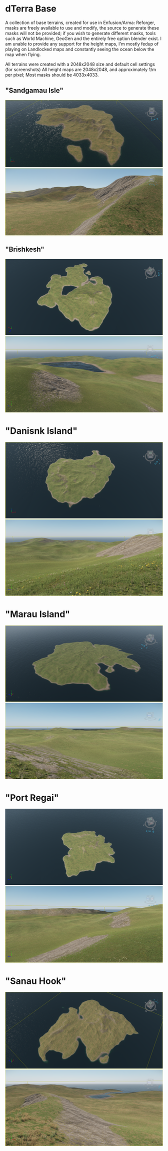 
# dTerra Base

A collection of base terrains, created for use in Enfusion/Arma: Reforger, masks are freely available to use and modify, the source to generate these masks will not be provided; if you wish to generate different masks, tools such as World Machine, GeoGen and the entirely free option blender exist. I am unable to provide any support for the height maps, I'm mostly fedup of playing on Landlocked maps and constantly seeing the ocean below the map when flying.

All terrains were created with a 2048x2048 size and default cell settings (for screenshots)
All height maps are 2048x2048, and approximately 1/m per pixel; 
Most masks should be 4033x4033.

## "Sandgamau Isle"
![Screenshot](https://github.com/DR0IDISTOXIC/dTerraBase/blob/9e60a85d956d67a5e2a0dc8232011e5d2b04d790/assets/SandgamauIsle_LongEnfusion.png)
![Screenshot](https://github.com/DR0IDISTOXIC/dTerraBase/blob/9e60a85d956d67a5e2a0dc8232011e5d2b04d790/assets/SandgamauIsle_CloseEnfusion.png)

## "Brishkesh"
![Screenshot](https://github.com/DR0IDISTOXIC/dTerraBase/blob/ced53ee0a2fe84c40dd6a6ecd5757f8c70e6b565/assets/Brishkesh_LongEnfusion.png)
![Screenshot](https://github.com/DR0IDISTOXIC/dTerraBase/blob/ced53ee0a2fe84c40dd6a6ecd5757f8c70e6b565/assets/Brishkesh_CloseEnfusion.png)

# "Danisnk Island"
![Screenshot](https://github.com/DR0IDISTOXIC/dTerraBase/blob/ced53ee0a2fe84c40dd6a6ecd5757f8c70e6b565/assets/DanisnkIsland_LongEnfusion.png)
![Screenshot](https://github.com/DR0IDISTOXIC/dTerraBase/blob/ced53ee0a2fe84c40dd6a6ecd5757f8c70e6b565/assets/DanisnkIsland_CloseEnfusion.png)

# "Marau Island"
![Screenshot](https://github.com/DR0IDISTOXIC/dTerraBase/blob/fe4d53f57aadcb0c9a1e7339d21d0d09fc14c917/assets/MarauIsland_LongEnfusion.png)
![Screenshot](https://github.com/DR0IDISTOXIC/dTerraBase/blob/fe4d53f57aadcb0c9a1e7339d21d0d09fc14c917/assets/MarauIsland_CloseEnfusion.png)

# "Port Regai"
![Screenshot](https://github.com/DR0IDISTOXIC/dTerraBase/blob/71b332a04215961be08621fdc31f2d704801cf3e/assets/PortRegai_LongEnfusion.png)
![Screenshot](https://github.com/DR0IDISTOXIC/dTerraBase/blob/71b332a04215961be08621fdc31f2d704801cf3e/assets/PortRegai_CloseEnfusion.png)

# "Sanau Hook"
![Screenshot](https://github.com/DR0IDISTOXIC/dTerraBase/blob/3f2148a81f9d582fe8effb6f3d919e7b43898492/assets/SanauHook_LongEnfusion.png)
![Screenshot](https://github.com/DR0IDISTOXIC/dTerraBase/blob/3f2148a81f9d582fe8effb6f3d919e7b43898492/assets/SanauHook_CloseEnfusion.png)

